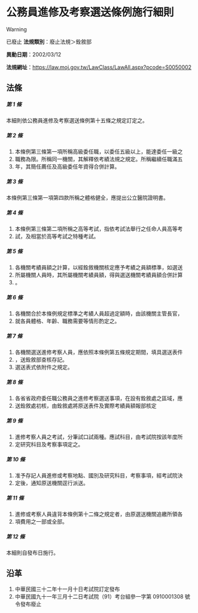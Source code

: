 # 公務員進修及考察選送條例施行細則


> [!WARNING]
> 已廢止
**法規類別**：廢止法規＞銓敘部

**異動日期**：2002/03/12  

**法規網址**：https://law.moj.gov.tw/LawClass/LawAll.aspx?pcode=S0050002



## 法條
##### 第 1 條
本細則依公務員進修及考察選送條例第十五條之規定訂定之。

##### 第 2 條
1. 本條例第三條第一項所稱高級委任職，以委任五級以上，能達委任一級之
1. 職務為限。所稱同一機關，其解釋依考績法規之規定。所稱繼續任職滿五
1. 年，其簡任薦任及高級委任年資得合併計算。

##### 第 3 條
本條例第三條第一項第四款所稱之體格健全，應提出公立醫院證明書。

##### 第 4 條
1. 本條例第三條第二項所稱之高等考試，指依考試法舉行之任命人員高等考
1. 試，及相當於高等考試之特種考試。

##### 第 5 條
1. 各機關考績員額之計算，以經銓敘機關核定應予考績之員額標準，如選送
1. 所屬機關人員時，其所屬機關考績員額，得與選送機關考績員額合併計算
1. 。

##### 第 6 條
1. 各機關合於本條例規定標準之考績人員超過定額時，由該機關主管長官，
1. 就各員體格、年齡、職務需要等情形酌定之。

##### 第 7 條
1. 各機關選送進修考察人員，應依照本條例第五條規定期間，填具選送表件
1. ，送銓敘部查核存記。
1. 選送表式依附件之規定。

##### 第 8 條
1. 各省省政府委任職公務員之進修考察選送事項，在設有銓敘處之區域，應
1. 送銓敘處初核，由銓敘處將原送表件及實際考績員額報部核定

##### 第 9 條
1. 進修考察人員之考試，分筆試口試兩種。應試科目，由考試院按該年度所
1. 定研究科目及考察事項定之。

##### 第 10 條
1. 准予存記人員進修或考察地點、國別及研究科目，考察事項，經考試院決
1. 定後，通知原送機關逕行派送。

##### 第 11 條
1. 進修或考察人員違背本條例第十二條之規定者，由原選送機關追繳所領各
1. 項費用之一部或全部。

##### 第 12 條
本細則自發布日施行。

## 沿革
1. 中華民國三十二年十一月十日考試院訂定發布
1. 中華民國九十一年三月十二日考試院（91）考台組參一字第 0910001308 號令發布廢止
